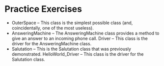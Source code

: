 ---
---
# Practice Exercises

* OuterSpace – This class is the simplest possible class (and, coincidentally, one of the most useless).
* AnsweringMachine – The AnsweringMachine class provides a method to give an answer to an incoming phone call.
  Driver – This class is the driver for the AnsweringMachine class.
* Salutation – This is the Salutation class that was previously demonstrated.
  HelloWorld_Driver – This class is the driver for the Salutation class.